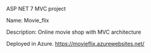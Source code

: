 ASP NET 7 MVC project

Name: Movie_flix

Description: Online movie shop with MVC architecture 

Deployed in Azure.
https://movieflix.azurewebsites.net/
